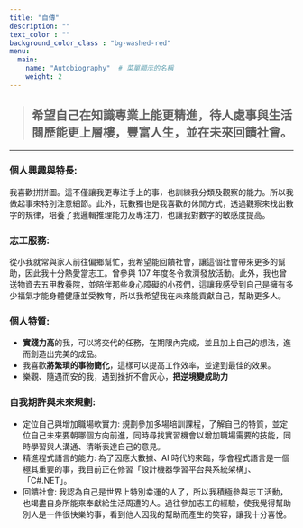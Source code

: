 ```yaml
---
title: "自傳"
description: ""
text_color : ""
background_color_class : "bg-washed-red"
menu:
  main:
    name: "Autobiography"  # 菜單顯示的名稱
    weight: 2
---
```

> ## 希望自己在知識專業上能更精進，待人處事與生活閱歷能更上層樓，豐富人生，並在未來回饋社會。

---

### **個人興趣與特長:**
我喜歡拼拼圖。這不僅讓我更專注手上的事，也訓練我分類及觀察的能力。所以我做起事來特別注意細節。此外，玩數獨也是我喜歡的休閒方式，透過觀察來找出數字的規律，培養了我邏輯推理能力及專注力，也讓我對數字的敏感度提高。


### **志工服務:** 
從小我就常與家人前往偏鄉幫忙，我希望能回饋社會，讓這個社會帶來更多的幫助，因此我十分熱愛當志工。曾參與 107 年度冬令救濟發放活動。此外，我也曾送物資去五甲教養院，並陪伴那些身心障礙的小孩們，這讓我感受到自己是擁有多少福氣才能身體健康並受教育，所以我希望我在未來能貢獻自己，幫助更多人。


### **個人特質:**
- **實踐力高**的我，可以將交代的任務，在期限內完成，並且加上自己的想法，進而創造出完美的成品。
- 我喜歡**將繁瑣的事物簡化**，這樣可以提高工作效率，並達到最佳的效果。
- 樂觀、隨遇而安的我，遇到挫折不會灰心，**把逆境變成助力**

### **自我期許與未來規劃:**
- 定位自己與增加職場軟實力:
  規劃參加多場培訓課程，了解自己的特質，並定位自己未來要朝哪個方向前進，同時尋找實習機會以增加職場需要的技能，同時學習與人溝通、清晰表達自己的意見。
- 精進程式語言的能力:
  為了因應大數據、AI 時代的來臨，學會程式語言是一個極其重要的事，我目前正在修習「設計機器學習平台與系統架構」、「C#.NET」。
- 回饋社會:
  我認為自己是世界上特別幸運的人了，所以我積極參與志工活動，也竭盡自身所能來奉獻給生活周遭的人。過往參加志工的經驗，使我覺得幫助別人是一件很快樂的事，看到他人因我的幫助而產生的笑容，讓我十分喜悅。
